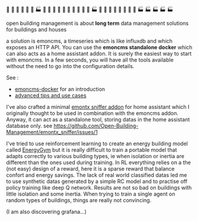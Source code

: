 :hotel: :hospital: :bank: :house_with_garden: :convenience_store: :post_office: :factory: :hotel: :hotel: :hotel: :hospital: :hotel: :bank: :house_with_garden: :convenience_store: :convenience_store: :post_office: :factory: :house_with_garden: :house_with_garden: :hotel: :house_with_garden: :house_with_garden: :house_with_garden: :house_with_garden: :house_with_garden: :factory: :factory: :factory: :factory: :factory: 

<!--
see : https://gist.github.com/rxaviers/7360908
**Here are some ideas to get you started:**
🌈 Contribution guidelines - how can the community get involved?
👩‍💻 Useful resources - where can the community find your docs? Is there anything else the community should know?
🍿 Fun facts - what does your team eat for breakfast?
🧙 Remember, you can do mighty things with the power of [Markdown](https://docs.github.com/github/writing-on-github/getting-started-with-writing-and-formatting-on-github/basic-writing-and-formatting-syntax)
-->

open building management is about **long term** data management solutions for buildings and houses

a solution is emoncms, a timeseries which is like influxdb and which exposes an HTTP API. You can use the **emoncms standalone docker** which can also acts as a home assistant addon. It is surely the easiest way to start with emoncms. In a few seconds, you will have all the tools available without the need to go into the configuration details.

See :
- [emoncms-docker](https://emoncms-docker.github.io) for an introduction
- [advanced tips and use cases](https://github.com/Open-Building-Management/emoncms/discussions)

I've also crafted a minimal [emontx sniffer addon](https://github.com/Open-Building-Management/emontx_sniffer) for home assistant which I originally thought to be used in combination with the emoncms addon. Anyway, it can act as a standalone tool, storing datas in the home assistant database only. see https://github.com/Open-Building-Management/emontx_sniffer/issues/1

I've tried to use reinforcement learning to create an energy building model called [EnergyGym](https://github.com/Open-Building-Management/EnergyGym) but it is really difficult to train a portable model that adapts correctly to various building types, ie when isolation or inertia are different than the ones used during training. In RL everything relies on a the (not easy) design of a reward, here it is a sparse reward that balance confort and energy savings. The lack of real world classified datas led me to use synthetic datas generated by a simple RC model and to practise off policy training like deep Q network. Results are not so bad on buildings with little isolation and some inertia. When trying to train a single agent on random types of buildings, things are really not convincing. 

(I am also discovering grafana...)
